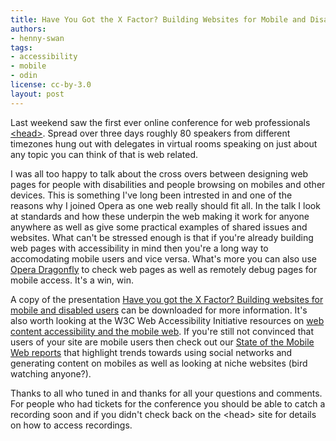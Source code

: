 ```yaml
---
title: Have You Got the X Factor? Building Websites for Mobile and Disabled Users
authors:
- henny-swan
tags:
- accessibility
- mobile
- odin
license: cc-by-3.0
layout: post
---
```


<p>Last weekend saw the first ever online conference for web professionals <a href="http://www.headconference.com/">&lt;head&gt;</a>. Spread over three days roughly 80 speakers from different timezones hung out with delegates in virtual rooms speaking on just about any topic you can think of that is web related.</p>

<p>I was all too happy to talk about the cross overs between designing web pages for people with disabilities and people browsing on mobiles and other devices. This is something I&#39;ve long been intrested in and one of the reasons why I joined Opera as one web really should fit all. In the talk I look at standards and how these underpin the web making it work for anyone anywhere as well as give some practical examples of shared issues and websites. What can&#39;t be stressed enough is that if you&#39;re already building web pages with accessibility in mind then you&#39;re a long way to accomodating mobile users and vice versa. What&#39;s more you can also use <a href="http://www.opera.com/products/dragonfly/">Opera Dragonfly</a> to check web pages as well as remotely debug pages for mobile access. It&#39;s a win, win.</p>

<p>A copy of the presentation <a href="/blog/have-you-got-the-x-factor-building-websites-for-mobile-and-disabled-users/Henny%20Swan%20Accessibility%20and%20Mobile%202.ppt.zip">Have you got the X Factor? Building websites for mobile and disabled users</a> can be downloaded for more information. It&#39;s also worth looking at the W3C Web Accessibility Initiative resources on <a href="http://www.w3.org/WAI/mobile/">web content accessibility and the mobile web</a>. If you&#39;re still not convinced that users of your site are mobile users then check out our <a href="http://www.opera.com/mobile_report/">State of the Mobile Web reports</a> that highlight trends towards using social networks and generating content on mobiles as well as looking at niche websites (bird watching anyone?).</p>

<p>Thanks to all who tuned in and thanks for all your questions and comments. For people who had tickets for the conference you should be able to catch a recording soon and if you didn&#39;t check back on the &lt;head&gt; site for details on how to access recordings.</p>
